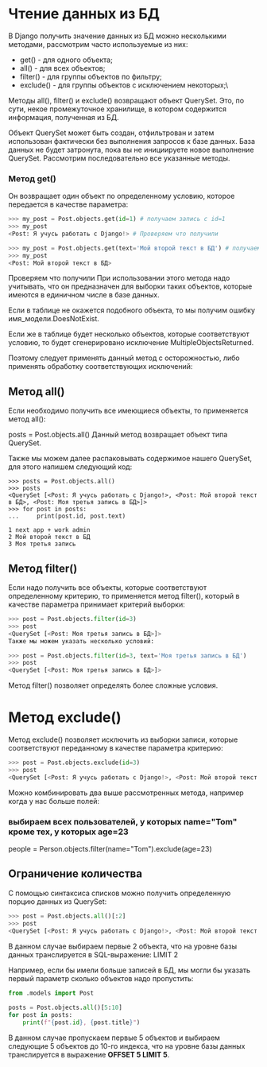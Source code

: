 # Чтение данных из БД
В Django получить значение данных из БД можно несколькими методами, 
рассмотрим часто используемые из них:

- get() - для одного объекта;
- all() - для всех объектов;
- filter() - для группы объектов по фильтру;
- exclude() - для группы объектов с исключением некоторых;\

Методы all(), filter() и exclude() возвращают объект QuerySet. 
Это, по сути, некое промежуточное хранилище, в 
 котором содержится информация, полученная из БД.

Объект QuerySet может быть создан, отфильтрован и затем использован фактически 
без выполнения запросов к базе данных. 
База данных не будет затронута, пока вы не инициируете новое выполнение QuerySet. 
Рассмотрим последовательно все указанные методы.

 

### Метод get()
Он возвращает один объект по определенному условию, 
которое передается в качестве параметра:
```python
>>> my_post = Post.objects.get(id=1) # получаем запись с id=1
>>> my_post
<Post: Я учусь работать с Django!> # Проверяем что получили

>>> my_post = Post.objects.get(text='Мой второй текст в БД') # получаем запись проверяя содержание поля text
>>> my_post
<Post: Мой второй текст в БД>
```
 Проверяем что получили
При использовании этого метода надо учитывать, 
 что он предназначен для выборки таких объектов, 
 которые имеются в единичном числе в базе данных.

Если в таблице не окажется подобного объекта, 
то мы получим ошибку имя_модели.DoesNotExist.

Если же в таблице будет несколько объектов, 
которые соответствуют условию, то будет сгенерировано исключение 
MultipleObjectsReturned.

Поэтому следует применять данный метод с осторожностью, 
либо применять обработку соответствующих исключений:



 

## Метод all()
Если необходимо получить все имеющиеся объекты, то применяется метод all():

posts = Post.objects.all()
Данный метод возвращает объект типа QuerySet.


Также мы можем далее распаковывать содержимое нашего QuerySet, для этого напишем следующий код:
```
>>> posts = Post.objects.all()
>>> posts
<QuerySet [<Post: Я учусь работать с Django!>, <Post: Мой второй текст в БД>, <Post: Моя третья запись в БД>]>
>>> for post in posts:
...     print(post.id, post.text)

1 next app + work admin
2 Мой второй текст в БД
3 Моя третья запись

```

## Метод filter()
Если надо получить все объекты, которые соответствуют определенному критерию, 
то применяется метод filter(), который в качестве параметра принимает критерий 
выборки:
```python
>>> post = Post.objects.filter(id=3)
>>> post
<QuerySet [<Post: Моя третья запись в БД>]>
Также мы можем указать несколько условий:

>>> post = Post.objects.filter(id=3, text='Моя третья запись в БД')
>>> post
<QuerySet [<Post: Моя третья запись в БД>]>
```

Метод filter() позволяет определять более сложные условия.

 
# Метод exclude()
Метод exclude() позволяет исключить из выборки записи, которые соответствуют 
переданному в качестве параметра критерию:
```python
>>> post = Post.objects.exclude(id=3)
>>> post
<QuerySet [<Post: Я учусь работать с Django!>, <Post: Мой второй текст в БД>]>
```

Можно комбинировать два выше рассмотренных метода, 
например когда у нас больше полей:

### выбираем всех пользователей, у которых name="Tom" кроме тех, у которых age=23
people = Person.objects.filter(name="Tom").exclude(age=23)
 
## Ограничение количества
С помощью синтаксиса списков можно получить определенную порцию данных из QuerySet:
```python
>>> post = Post.objects.all()[:2]
>>> post
<QuerySet [<Post: Я учусь работать с Django!>, <Post: Мой второй текст в БД>]>
```

В данном случае выбираем первые 2 объекта, 
что на уровне базы данных транслируется в SQL-выражение: LIMIT 2

Например, если бы имели больше записей в БД, 
мы могли бы указать первый параметр сколько объектов надо пропустить:
```python
from .models import Post
 
posts = Post.objects.all()[5:10]
for post in posts:
    print(f"{post.id}, {post.title}")
```

В данном случае пропускаем первые 5 объектов и выбираем следующие 5 
объектов до 10-го индекса, что на уровне базы данных транслируется в выражение 
**OFFSET 5 LIMIT 5**.
